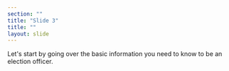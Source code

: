 ```yaml
---
section: ""
title: "Slide 3"
title: ""
layout: slide
---
```


Let's start by going over the basic information you need to know to be an election officer.

